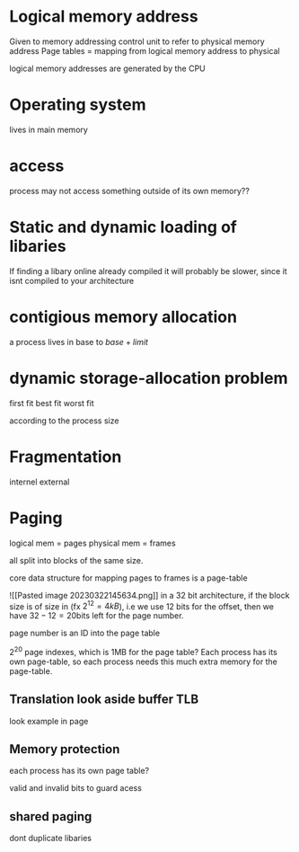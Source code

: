 # Logical memory address
Given to memory addressing control unit to refer to physical memory address
Page tables = mapping from logical memory address to physical

logical memory addresses are generated by the CPU

# Operating system
lives in main memory

# access
process may not access something outside of its own memory??

# Static and dynamic loading of libaries
If finding a libary online already compiled it will probably be slower, since it isnt compiled to your architecture

# contigious memory allocation
a process lives in base to $base + limit$

# dynamic storage-allocation problem
first fit
best fit 
worst fit

according to the process size

# Fragmentation
internel
external

# Paging
logical mem = pages
physical mem = frames

all split into blocks of the same size.

core data structure for mapping pages to frames is a page-table

![[Pasted image 20230322145634.png]]
in a 32 bit architecture, if the block size is of size in (fx $2^{12}=4kB$), i.e we use 12 bits for the offset,  then we have $32-12=20$bits left for the page number.

page number is an ID into the page table 

$2^{20}$ page indexes, which is 1MB for the page table? Each process has its own page-table, so each process needs this much extra memory for the page-table.

## Translation look aside buffer TLB
look example in page

## Memory protection
each process has its own page table?

valid and invalid bits to guard acess

## shared paging
dont duplicate libaries
